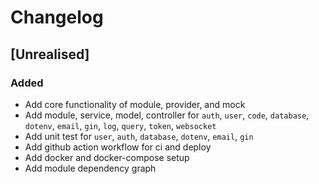 # Changelog

## [Unrealised]

### Added

- Add core functionality of module, provider, and mock
- Add module, service, model, controller for `auth`, `user`, `code`, `database`, `dotenv`, `email`, `gin`, `log`, `query`, `token`, `websocket`
- Add unit test for `user`, `auth`, `database`, `dotenv`, `email`, `gin`
- Add github action workflow for ci and deploy
- Add docker and docker-compose setup
- Add module dependency graph

